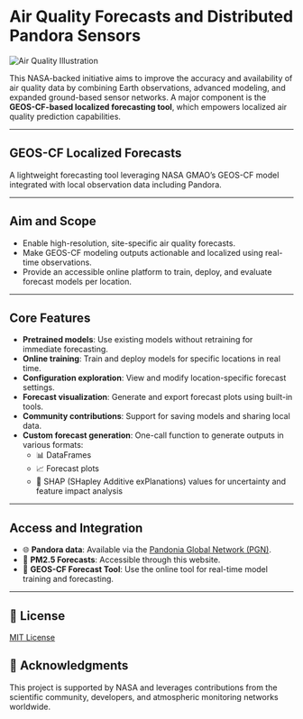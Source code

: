 # Air Quality Forecasts and Distributed Pandora Sensors

![Air Quality Illustration](https://earthdata.nasa.gov/s3fs-public/2024-10/earth-data-11.jpg?VersionId=Hq77PMM5qXe4v5zCbWH0iTbBcnHzR_7l)

This NASA-backed initiative aims to improve the accuracy and availability of air quality data by combining Earth observations, advanced modeling, and expanded ground-based sensor networks. A major component is the **GEOS-CF-based localized forecasting tool**, which empowers localized air quality prediction capabilities.

---

## GEOS-CF Localized Forecasts

A lightweight forecasting tool leveraging NASA GMAO’s GEOS-CF model integrated with local observation data including Pandora.

---

## Aim and Scope

- Enable high-resolution, site-specific air quality forecasts.
- Make GEOS-CF modeling outputs actionable and localized using real-time observations.
- Provide an accessible online platform to train, deploy, and evaluate forecast models per location.

---

## Core Features

- **Pretrained models**: Use existing models without retraining for immediate forecasting.
- **Online training**: Train and deploy models for specific locations in real time.
- **Configuration exploration**: View and modify location-specific forecast settings.
- **Forecast visualization**: Generate and export forecast plots using built-in tools.
- **Community contributions**: Support for saving models and sharing local data.
- **Custom forecast generation**: One-call function to generate outputs in various formats:
  - 📊 DataFrames
  - 📈 Forecast plots
  - 🧩 SHAP (SHapley Additive exPlanations) values for uncertainty and feature impact analysis

---

## Access and Integration

- 🌐 **Pandora data**: Available via the [Pandonia Global Network (PGN)](https://pandonia.net).
- 📱 **PM2.5 Forecasts**: Accessible through this website.
- 🔧 **GEOS-CF Forecast Tool**: Use the online tool for real-time model training and forecasting.

---

## 📄 License

[MIT License](LICENSE)

## 🙌 Acknowledgments

This project is supported by NASA and leverages contributions from the scientific community, developers, and atmospheric monitoring networks worldwide.
